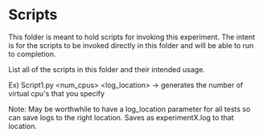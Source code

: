 # Scripts

This folder is meant to hold scripts for invoking this experiment. The intent is for the scripts to be invoked directly in this folder and will be able to run to completion.

List all of the scripts in this folder and their intended usage.

Ex) Script1.py <num_cpus> <log_location> -> generates the number of virtual cpu's that you specify

Note: May be worthwhile to have a log_location parameter for all tests so can save logs to the right location. Saves as experimentX.log to that location.

